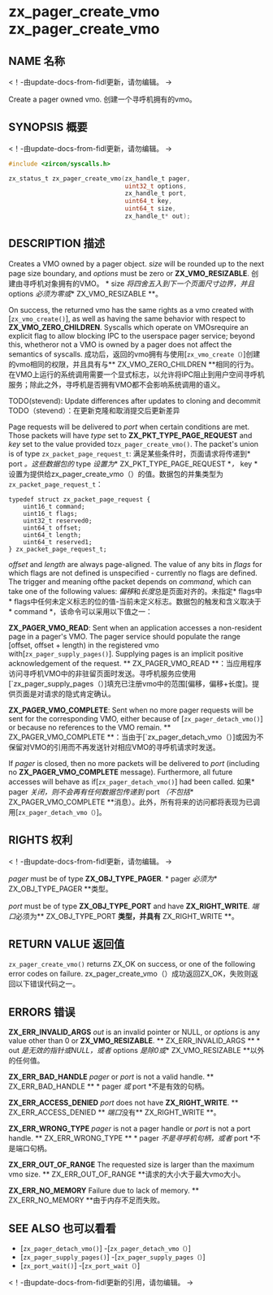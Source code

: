  
# zx_pager_create_vmo  zx_pager_create_vmo 

 
## NAME  名称 

<!-- Updated by update-docs-from-fidl, do not edit. -->  <！-由update-docs-from-fidl更新，请勿编辑。 ->

Create a pager owned vmo.  创建一个寻呼机拥有的vmo。

 
## SYNOPSIS  概要 

<!-- Updated by update-docs-from-fidl, do not edit. -->  <！-由update-docs-from-fidl更新，请勿编辑。 ->

```c
#include <zircon/syscalls.h>

zx_status_t zx_pager_create_vmo(zx_handle_t pager,
                                uint32_t options,
                                zx_handle_t port,
                                uint64_t key,
                                uint64_t size,
                                zx_handle_t* out);
```
 

 
## DESCRIPTION  描述 

Creates a VMO owned by a pager object. *size* will be rounded up to the next page size boundary, and *options* must be zero or **ZX_VMO_RESIZABLE**. 创建由寻呼机对象拥有的VMO。 * size *将四舍五入到下一个页面尺寸边界，并且* options *必须为零或** ZX_VMO_RESIZABLE **。

On success, the returned vmo has the same rights as a vmo created with [`zx_vmo_create()`], as well as having the same behavior with respect to **ZX_VMO_ZERO_CHILDREN**. Syscalls which operate on VMOsrequire an explicit flag to allow blocking IPC to the userspace pager service; beyond this, whetheror not a VMO is owned by a pager does not affect the semantics of syscalls. 成功后，返回的vmo拥有与使用[`zx_vmo_create（）`]创建的vmo相同的权限，并且具有与** ZX_VMO_ZERO_CHILDREN **相同​​的行为。在VMO上运行的系统调用需要一个显式标志，以允许将IPC阻止到用户空间寻呼机服务；除此之外，寻呼机是否拥有VMO都不会影响系统调用的语义。

TODO(stevend): Update differences after updates to cloning and decommit  TODO（stevend）：在更新克隆和取消提交后更新差异

Page requests will be delivered to *port* when certain conditions are met. Those packets will have *type* set to **ZX_PKT_TYPE_PAGE_REQUEST** and *key* set to the value provided to`zx_pager_create_vmo()`. The packet's union is of type `zx_packet_page_request_t`: 满足某些条件时，页面请求将传递到* port *。这些数据包的* type *设置为** ZX_PKT_TYPE_PAGE_REQUEST **，* key *设置为提供给zx_pager_create_vmo（）的值。数据包的并集类型为`zx_packet_page_request_t`：

```
typedef struct zx_packet_page_request {
    uint16_t command;
    uint16_t flags;
    uint32_t reserved0;
    uint64_t offset;
    uint64_t length;
    uint64_t reserved1;
} zx_packet_page_request_t;
```
 

*offset* and *length* are always page-aligned. The value of any bits in *flags* for which flags are not defined is unspecified - currently no flags are defined. The trigger and meaning ofthe packet depends on *command*, which can take one of the following values: *偏移*和*长度*总是页面对齐的。未指定* flags中* flags中任何未定义标志的位的值-当前未定义标志。数据包的触发和含义取决于* command *，该命令可以采用以下值之一：

**ZX_PAGER_VMO_READ**: Sent when an application accesses a non-resident page in a pager's VMO. The pager service should populate the range [offset, offset + length) in the registered vmo with[`zx_pager_supply_pages()`]. Supplying pages is an implicit positive acknowledgement of the request. ** ZX_PAGER_VMO_READ **：当应用程序访问寻呼机VMO中的非驻留页面时发送。寻呼机服务应使用[`zx_pager_supply_pages（）]填充已注册vmo中的范围[偏移，偏移+长度]。提供页面是对请求的隐式肯定确认。

**ZX_PAGER_VMO_COMPLETE**: Sent when no more pager requests will be sent for the corresponding VMO, either because of [`zx_pager_detach_vmo()`] or because no references to the VMO remain. ** ZX_PAGER_VMO_COMPLETE **：当由于[`zx_pager_detach_vmo（）]或因为不保留对VMO的引用而不再发送针对相应VMO的寻呼机请求时发送。

If *pager* is closed, then no more packets will be delivered to *port* (including no **ZX_PAGER_VMO_COMPLETE** message). Furthermore, all future accesses will behave as if[`zx_pager_detach_vmo()`] had been called. 如果* pager *关闭，则不会再有任何数据包传递到* port *（不包括** ZX_PAGER_VMO_COMPLETE **消息）。此外，所有将来的访问都将表现为已调用[`zx_pager_detach_vmo（）`]。

 
## RIGHTS  权利 

<!-- Updated by update-docs-from-fidl, do not edit. -->  <！-由update-docs-from-fidl更新，请勿编辑。 ->

*pager* must be of type **ZX_OBJ_TYPE_PAGER**.  * pager *必须为** ZX_OBJ_TYPE_PAGER **类型。

*port* must be of type **ZX_OBJ_TYPE_PORT** and have **ZX_RIGHT_WRITE**.  *端口*必须为** ZX_OBJ_TYPE_PORT **类型，并具有** ZX_RIGHT_WRITE **。

 
## RETURN VALUE  返回值 

`zx_pager_create_vmo()` returns ZX_OK on success, or one of the following error codes on failure.  zx_pager_create_vmo（）成功返回ZX_OK，失败则返回以下错误代码之一。

 
## ERRORS  错误 

**ZX_ERR_INVALID_ARGS** *out* is an invalid pointer or NULL, or *options* is any value other than 0 or **ZX_VMO_RESIZABLE**. ** ZX_ERR_INVALID_ARGS ** * out *是无效的指针或NULL，或者* options *是除0或** ZX_VMO_RESIZABLE **以外的任何值。

**ZX_ERR_BAD_HANDLE** *pager* or *port* is not a valid handle.  ** ZX_ERR_BAD_HANDLE ** * pager *或* port *不是有效的句柄。

**ZX_ERR_ACCESS_DENIED** *port* does not have **ZX_RIGHT_WRITE**.  ** ZX_ERR_ACCESS_DENIED ** *端口*没有** ZX_RIGHT_WRITE **。

**ZX_ERR_WRONG_TYPE** *pager* is not a pager handle or *port* is not a port handle.  ** ZX_ERR_WRONG_TYPE ** * pager *不是寻呼机句柄，或者* port *不是端口句柄。

**ZX_ERR_OUT_OF_RANGE** The requested size is larger than the maximum vmo size.  ** ZX_ERR_OUT_OF_RANGE **请求的大小大于最大vmo大小。

**ZX_ERR_NO_MEMORY**  Failure due to lack of memory.  ** ZX_ERR_NO_MEMORY **由于内存不足而失败。

 
## SEE ALSO  也可以看看 

 
 - [`zx_pager_detach_vmo()`]  -[`zx_pager_detach_vmo（）`]
 - [`zx_pager_supply_pages()`]  -[`zx_pager_supply_pages（）`]
 - [`zx_port_wait()`]  -[`zx_port_wait（）`]

<!-- References updated by update-docs-from-fidl, do not edit. -->  <！-由update-docs-from-fidl更新的引用，请勿编辑。 ->

